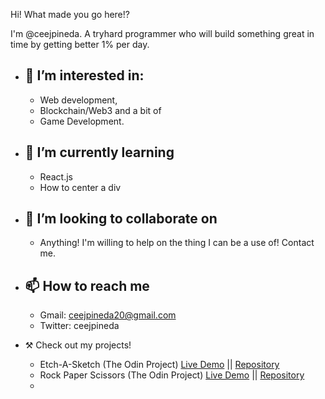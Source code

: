 Hi! What made you go here!?

I'm @ceejpineda. A tryhard programmer who will build something great in time by getting better 1% per day.

- 👀 I’m interested in: 
  - 
  - Web development, 
  - Blockchain/Web3 
    and a bit of 
  - Game Development.

- 🌱 I’m currently learning
  - 
  - React.js
  - How to center a div
 
- 💞️ I’m looking to collaborate on
  -
  - Anything! I'm willing to help on the thing I can be a use of! Contact me. 


- 📫 How to reach me
  - 
  - Gmail: ceejpineda20@gmail.com
  - Twitter: ceejpineda

- ⚒️ Check out my projects!
  - Etch-A-Sketch (The Odin Project) [Live Demo](https://ceejpineda.github.io/Etch-A-Sketch/) || [Repository](https://github.com/ceejpineda/Etch-A-Sketch)
  - Rock Paper Scissors (The Odin Project) [Live Demo](https://ceejpineda.github.io/rpsTheOdinProject/) || [Repository](https://github.com/ceejpineda/rpsTheOdinProject)
  - 


<!---
ceejpineda/ceejpineda is a ✨ special ✨ repository because its `README.md` (this file) appears on your GitHub profile.
You can click the Preview link to take a look at your changes.
--->

